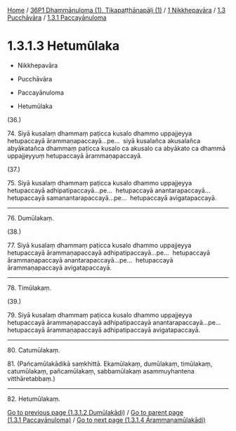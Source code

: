
[Home](/) / [36P1 Dhammānuloma (1), Tikapaṭṭhānapāḷi (1)](../../...md) / [1 Nikkhepavāra](../...md) / [1.3 Pucchāvāra](...md) / [1.3.1 Paccayānuloma](../36P1/1/1.3/1.3.1.md)

# 1.3.1.3 Hetumūlaka

* Nikkhepavāra

* Pucchāvāra

* Paccayānuloma

* Hetumūlaka

(36.)

74\. Siyā kusalaṃ dhammaṃ paṭicca kusalo dhammo uppajjeyya hetupaccayā ārammaṇapaccayā…pe…  siyā kusalañca akusalañca abyākatañca dhammaṃ paṭicca kusalo ca akusalo ca abyākato ca dhammā uppajjeyyuṃ hetupaccayā ārammaṇapaccayā.

(37.)

75\. Siyā kusalaṃ dhammaṃ paṭicca kusalo dhammo uppajjeyya hetupaccayā adhipatipaccayā…pe…  hetupaccayā anantarapaccayā…  hetupaccayā samanantarapaccayā…pe…  hetupaccayā avigatapaccayā.

---

76\. Dumūlakaṃ.



(38.)

77\. Siyā kusalaṃ dhammaṃ paṭicca kusalo dhammo uppajjeyya hetupaccayā ārammaṇapaccayā adhipatipaccayā…pe…  hetupaccayā ārammaṇapaccayā anantarapaccayā…pe…  hetupaccayā ārammaṇapaccayā avigatapaccayā.

---

78\. Timūlakaṃ.



(39.)

79\. Siyā kusalaṃ dhammaṃ paṭicca kusalo dhammo uppajjeyya hetupaccayā ārammaṇapaccayā adhipatipaccayā anantarapaccayā…pe…  hetupaccayā ārammaṇapaccayā adhipatipaccayā avigatapaccayā.

---

80\. Catumūlakaṃ.



81\. (Pañcamūlakādikā saṃkhittā. Ekamūlakaṃ, dumūlakaṃ, timūlakaṃ, catumūlakaṃ, pañcamūlakaṃ, sabbamūlakaṃ asammuyhantena vitthāretabbaṃ.)

---

82\. Hetumūlakaṃ.



[Go to previous page (1.3.1.2 Dumūlakādi)](1.3.1.2.md) / [Go to parent page (1.3.1 Paccayānuloma)](../36P1/1/1.3/1.3.1.md) / [Go to next page (1.3.1.4 Ārammaṇamūlakādi)](1.3.1.4.md)


